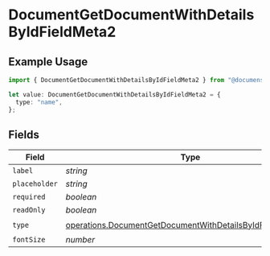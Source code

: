 # DocumentGetDocumentWithDetailsByIdFieldMeta2

## Example Usage

```typescript
import { DocumentGetDocumentWithDetailsByIdFieldMeta2 } from "@documenso/sdk-typescript/models/operations";

let value: DocumentGetDocumentWithDetailsByIdFieldMeta2 = {
  type: "name",
};
```

## Fields

| Field                                                                                                                                    | Type                                                                                                                                     | Required                                                                                                                                 | Description                                                                                                                              |
| ---------------------------------------------------------------------------------------------------------------------------------------- | ---------------------------------------------------------------------------------------------------------------------------------------- | ---------------------------------------------------------------------------------------------------------------------------------------- | ---------------------------------------------------------------------------------------------------------------------------------------- |
| `label`                                                                                                                                  | *string*                                                                                                                                 | :heavy_minus_sign:                                                                                                                       | N/A                                                                                                                                      |
| `placeholder`                                                                                                                            | *string*                                                                                                                                 | :heavy_minus_sign:                                                                                                                       | N/A                                                                                                                                      |
| `required`                                                                                                                               | *boolean*                                                                                                                                | :heavy_minus_sign:                                                                                                                       | N/A                                                                                                                                      |
| `readOnly`                                                                                                                               | *boolean*                                                                                                                                | :heavy_minus_sign:                                                                                                                       | N/A                                                                                                                                      |
| `type`                                                                                                                                   | [operations.DocumentGetDocumentWithDetailsByIdFieldMetaType](../../models/operations/documentgetdocumentwithdetailsbyidfieldmetatype.md) | :heavy_check_mark:                                                                                                                       | N/A                                                                                                                                      |
| `fontSize`                                                                                                                               | *number*                                                                                                                                 | :heavy_minus_sign:                                                                                                                       | N/A                                                                                                                                      |